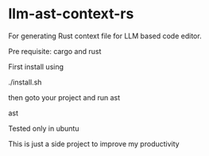 # llm-ast-context-rs
For generating Rust context file for LLM based code editor.

Pre requisite: cargo and rust

First install using 

./install.sh

then goto your project and run ast 

ast


Tested only in ubuntu

This is just a side project to improve my productivity 
